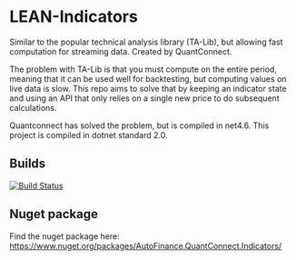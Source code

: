 # LEAN-Indicators
Similar to the popular technical analysis library (TA-Lib), but allowing fast computation for streaming data. Created by QuantConnect.

The problem with TA-Lib is that you must compute on the entire period, meaning that it can be used well for backtesting, but computing values on live data is slow. This repo aims to solve that by keeping an indicator state and using an API that only relies on a single new price to do subsequent calculations.

Quantconnect has solved the problem, but is compiled in net4.6. This project is compiled in dotnet standard 2.0.

## Builds
[![Build Status](https://dev.azure.com/amittleider/Streaming-TALib/_apis/build/status/amittleider.Streaming-TALib)](https://dev.azure.com/amittleider/Streaming-TALib/_build/latest?definitionId=1)

## Nuget package
Find the nuget package here: https://www.nuget.org/packages/AutoFinance.QuantConnect.Indicators/
